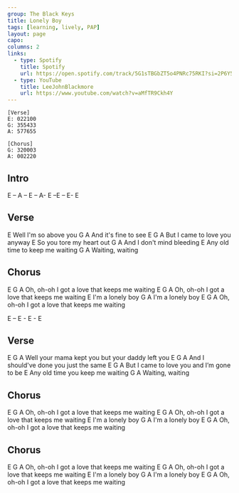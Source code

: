 ```yaml
---
group: The Black Keys
title: Lonely Boy
tags: [learning, lively, PAP]
layout: page
capo: 
columns: 2
links: 
  - type: Spotify
    title: Spotify
    url: https://open.spotify.com/track/5G1sTBGbZT5o4PNRc75RKI?si=2P6Y51j6TiGZTpv69l5teA
  - type: YouTube
    title: LeeJohnBlackmore
    url: https://www.youtube.com/watch?v=aMfTR9Ckh4Y
---
```


```chordpro
[Verse]
E: 022100
G: 355433
A: 577655

[Chorus]
G: 320003
A: 002220
```

## Intro

E – A – E – A- E –E – E- E

## Verse

E
Well I'm so above you
G                   A
And it's fine to see
E                         G   A
But I came to love you anyway
E
So you tore my heart out
G      A
And I don't mind bleeding
E
Any old time to keep me waiting
G    A
Waiting, waiting

## Chorus

E         G                 A
Oh, oh-oh I got a love that keeps me waiting
E         G                 A
Oh, oh-oh I got a love that keeps me waiting
E
I'm a lonely boy
G    A
I'm a lonely boy
E         G                 A
Oh, oh-oh I got a love that keeps me waiting

E – E - E  - E

## Verse

E         G                 A
Well your mama kept you but your daddy left you
E         G                 A
And I should've done you just the same
E         G                 A
But I came to love you and I’m gone to be
E
Any old time you keep me waiting
G   A
Waiting, waiting

## Chorus

E         G                 A
Oh, oh-oh I got a love that keeps me waiting
E         G                 A
Oh, oh-oh I got a love that keeps me waiting
E
I'm a lonely boy
G       A
I'm a lonely boy
E         G                 A
Oh, oh-oh I got a love that keeps me waiting

## Chorus

E         G                 A
Oh, oh-oh I got a love that keeps me waiting
E         G                 A
Oh, oh-oh I got a love that keeps me waiting
E
I'm a lonely boy
G       A
I'm a lonely boy
E         G                 A
Oh, oh-oh I got a love that keeps me waiting
